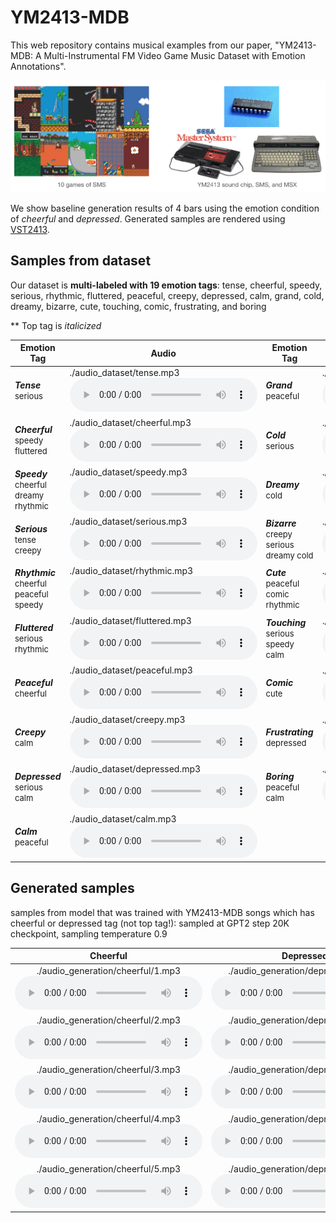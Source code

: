# YM2413-MDB
This web repository contains musical examples from our paper, "YM2413-MDB: A Multi-Instrumental FM Video Game Music Dataset with Emotion Annotations".

![title_image](./title_img.png)

We show baseline generation results of 4 bars using the emotion condition of _cheerful_ and _depressed_. Generated samples are rendered using [VST2413](http://www.keijiro.tokyo/vst2413/).


## Samples from dataset
Our dataset is **multi-labeled with 19 emotion tags**: tense, cheerful, speedy, serious, rhythmic, fluttered, peaceful, creepy, depressed, calm, grand, cold, dreamy, bizarre, cute, touching, comic, frustrating, and boring

** Top tag is _italicized_

|<center>Emotion Tag</center>|<center>Audio</center>|<center>Emotion Tag</center>|<center>Audio</center>|
|---|:---|:---|:---|
|**_Tense_**  <br /> <font size="2">serious</font>|./audio_dataset/tense.mp3<audio controls><source src='./audio_dataset/tense.mp3'></audio>|**_Grand_** <br /><font size="2">peaceful</font>|./audio_dataset/grand.mp3<audio controls><source src='./audio_dataset/grand.mp3'></audio>|
|**_Cheerful_** <br /> <font size="2">speedy fluttered</font>|./audio_dataset/cheerful.mp3<audio controls><source src='./audio_dataset/cheerful.mp3'></audio>|**_Cold_** <br /> <font size="2">serious</font>|./audio_dataset/cold.mp3<audio controls><source src='./audio_dataset/cold.mp3'></audio>
|**_Speedy_** <br /><font size="2">cheerful dreamy rhythmic</font>|./audio_dataset/speedy.mp3<audio controls><source src='./audio_dataset/speedy.mp3'></audio>|**_Dreamy_** <br /><font size="2">cold</font>|./audio_dataset/dreamy.mp3<audio controls><source src='./audio_dataset/dreamy.mp3'></audio>|
|**_Serious_** <br /><font size="2">tense creepy</font>|./audio_dataset/serious.mp3<audio controls><source src='./audio_dataset/serious.mp3'></audio>|**_Bizarre_** <br /><font size="2">creepy serious dreamy cold</font>|./audio_dataset/bizarre.mp3<audio controls><source src='./audio_dataset/bizarre.mp3'></audio>|
|**_Rhythmic_** <br /><font size="2">cheerful peaceful speedy</font>|./audio_dataset/rhythmic.mp3<audio controls><source src='./audio_dataset/rhythmic.mp3'></audio>|**_Cute_** <br /><font size="2">peaceful comic rhythmic</font>|./audio_dataset/cute.mp3<audio controls><source src='./audio_dataset/cute.mp3'></audio>|
|**_Fluttered_** <br /><font size="2">serious rhythmic</font>|./audio_dataset/fluttered.mp3<audio controls><source src='./audio_dataset/fluttered.mp3'></audio>|**_Touching_** <br /><font size="2">serious speedy calm</font>|./audio_dataset/touching.mp3<audio controls><source src='./audio_dataset/touching.mp3'></audio>|
|**_Peaceful_** <br /><font size="2">cheerful</font>|./audio_dataset/peaceful.mp3<audio controls><source src='./audio_dataset/peaceful.mp3'></audio>|**_Comic_** <br /><font size="2">cute</font>|./audio_dataset/comic.mp3<audio controls><source src='./audio_dataset/comic.mp3'></audio>|
|**_Creepy_** <br /> <font size="2">calm</font>|./audio_dataset/creepy.mp3<audio controls><source src='./audio_dataset/creepy.mp3'></audio>|**_Frustrating_**<br /><font size="2">depressed</font>|./audio_dataset/frustrating.mp3<audio controls><source src='./audio_dataset/frustrating.mp3'></audio>|
|**_Depressed_** <br /> <font size="2">serious calm</font>|./audio_dataset/depressed.mp3<audio controls><source src='./audio_dataset/depressed.mp3'></audio>|**_Boring_** <br /><font size="2">peaceful calm</font>|./audio_dataset/boring.mp3<audio controls><source src='./audio_dataset/boring.mp3'></audio>|
|**_Calm_** <br /> <font size="2">peaceful</font>|./audio_dataset/calm.mp3<audio controls><source src='./audio_dataset/calm.mp3'></audio>||

## Generated samples
samples from model that was trained with YM2413-MDB songs which has cheerful or depressed tag (not top tag!): sampled at GPT2 step 20K checkpoint, sampling temperature 0.9

|<center>Cheerful</center>|<center>Depressed</center>|
|---|:---|
|<center>./audio_generation/cheerful/1.mp3<audio controls><source src='./audio_generation/cheerful/1.mp3'></audio></center>|<center>./audio_generation/depressed/1.mp3<audio controls><source src='./audio_generation/depressed/1.mp3'></audio></center>|
|<center>./audio_generation/cheerful/2.mp3<audio controls><source src='./audio_generation/cheerful/2.mp3'></audio></center>|<center>./audio_generation/depressed/2.mp3<audio controls><source src='./audio_generation/depressed/2.mp3'></audio></center>|
|<center>./audio_generation/cheerful/3.mp3<audio controls><source src='./audio_generation/cheerful/3.mp3'></audio></center>|<center>./audio_generation/depressed/3.mp3<audio controls><source src='./audio_generation/depressed/3.mp3'></audio></center>|
|<center>./audio_generation/cheerful/4.mp3<audio controls><source src='./audio_generation/cheerful/4.mp3'></audio></center>|<center>./audio_generation/depressed/4.mp3<audio controls><source src='./audio_generation/depressed/4.mp3'></audio></center>|
|<center>./audio_generation/cheerful/5.mp3<audio controls><source src='./audio_generation/cheerful/5.mp3'></audio></center>|<center>./audio_generation/depressed/5.mp3<audio controls><source src='./audio_generation/depressed/5.mp3'></audio></center>|

